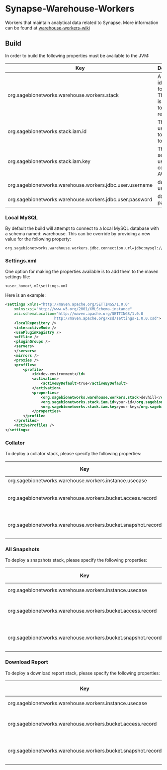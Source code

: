 # Synapse-Warehouse-Workers
Workers that maintain analytical data related to Synapse. More information can be found at [warehouse-workers-wiki](https://sagebionetworks.jira.com/wiki/display/PLFM/Synapse+Warehouse+workers)

## Build
In order to build the following properties must be available to the JVM:

Key | Description
------------ | -------------
org.sagebionetworks.warehouse.workers.stack | A unique identifier for a stack. This prefix is applied to all AWS resources.
org.sagebionetworks.stack.iam.id | The AMI id used used to connect to AWS
org.sagebionetworks.stack.iam.key | The AMI secret key used to connect to AWS
org.sagebionetworks.warehouse.workers.jdbc.user.username | database username
org.sagebionetworks.warehouse.workers.jdbc.user.password | database password

### Local MySQL
By default the build will attempt to connect to a local MySQL database with a schema named: warehouse.
This can be override by providing a new value for the following property:
```
org.sagebionetworks.warehouse.workers.jdbc.connection.url=jdbc:mysql://localhost/warehouse
```

### Settings.xml
One option for making the properties available is to add them to the maven settings file:
```
<user_home>\.m2\settings.xml
```
Here is an example:
```xml
<settings xmlns="http://maven.apache.org/SETTINGS/1.0.0"
	xmlns:xsi="http://www.w3.org/2001/XMLSchema-instance"
	xsi:schemaLocation="http://maven.apache.org/SETTINGS/1.0.0
                      http://maven.apache.org/xsd/settings-1.0.0.xsd">
	<localRepository />
	<interactiveMode />
	<usePluginRegistry />
	<offline />
	<pluginGroups />
	<servers>
	</servers>
	<mirrors />
	<proxies />
	<profiles>
		<profile>
			<id>dev-environment</id>
			<activation>
				<activeByDefault>true</activeByDefault>
			</activation>
			<properties>
				<org.sagebionetworks.warehouse.workers.stack>devhill</org.sagebionetworks.warehouse.workers.stack>
				<org.sagebionetworks.stack.iam.id>your-id</org.sagebionetworks.stack.iam.id>
				<org.sagebionetworks.stack.iam.key>your-key</org.sagebionetworks.stack.iam.key>						
			</properties>
		</profile>
	</profiles>
	<activeProfiles />
</settings>
```

### Collator

To deploy a collator stack, please specify the following properties:

Key | Description / Value
------------ | -------------
org.sagebionetworks.warehouse.workers.instance.usecase | collator
org.sagebionetworks.warehouse.workers.bucket.access.record | bucket that contains access records
org.sagebionetworks.warehouse.workers.bucket.snapshot.record | bucket that contains snapshot records

### All Snapshots

To deploy a snapshots stack, please specify the following properties:

Key | Description / Value
------------ | -------------
org.sagebionetworks.warehouse.workers.instance.usecase | all-snapshots
org.sagebionetworks.warehouse.workers.bucket.access.record | bucket that contains access records
org.sagebionetworks.warehouse.workers.bucket.snapshot.record | bucket that contains snapshot records

### Download Report

To deploy a download report stack, please specify the following properties:

Key | Description / Value
------------ | -------------
org.sagebionetworks.warehouse.workers.instance.usecase | download-report
org.sagebionetworks.warehouse.workers.bucket.access.record | bucket that contains access records
org.sagebionetworks.warehouse.workers.bucket.snapshot.record | bucket that contains snapshot records

